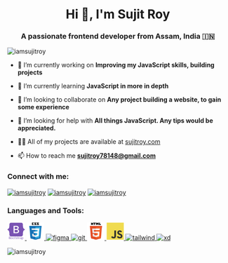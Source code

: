 <h1 align="center">Hi 👋, I'm Sujit Roy</h1>
<h3 align="center">A passionate frontend developer from Assam, India 🇮🇳</h3>

<p align="left"> <img src="https://komarev.com/ghpvc/?username=iamsujitroy&label=Profile%20views&color=0e75b6&style=flat" alt="iamsujitroy" /> </p>

- 🔭 I’m currently working on **Improving my JavaScript skills, building projects**

- 🌱 I’m currently learning **JavaScript in more in depth**

- 👯 I’m looking to collaborate on **Any project building a website, to gain some experience**

- 🤝 I’m looking for help with **All things JavaScript. Any tips would be appreciated.**

- 👨‍💻 All of my projects are available at [sujitroy.com](https://www.sujitroy.com/#portfolio)

- 📫 How to reach me **sujitroy78148@gmail.com**

<!-- - 📄 Know about my experiences [drive.google.com/resume-link-here](drive.google.com/resume-link-here) -->

<h3 align="left">Connect with me:</h3>
<p align="left">
<a href="https://codepen.io/iamsujitroy" target="blank"><img align="center" src="https://raw.githubusercontent.com/rahuldkjain/github-profile-readme-generator/master/src/images/icons/Social/codepen.svg" alt="iamsujitroy" height="30" width="40" /></a>
<a href="https://linkedin.com/in/iamsujitroy" target="blank"><img align="center" src="https://raw.githubusercontent.com/rahuldkjain/github-profile-readme-generator/master/src/images/icons/Social/linked-in-alt.svg" alt="iamsujitroy" height="30" width="40" /></a>
<a href="https://codesandbox.com/iamsujitroy" target="blank"><img align="center" src="https://raw.githubusercontent.com/rahuldkjain/github-profile-readme-generator/master/src/images/icons/Social/codesandbox.svg" alt="iamsujitroy" height="30" width="40" /></a>
</p>

<h3 align="left">Languages and Tools:</h3>
<p align="left"> <a href="https://getbootstrap.com" target="_blank" rel="noreferrer"> <img src="https://raw.githubusercontent.com/devicons/devicon/master/icons/bootstrap/bootstrap-plain-wordmark.svg" alt="bootstrap" width="40" height="40"/> </a> <a href="https://www.w3schools.com/css/" target="_blank" rel="noreferrer"> <img src="https://raw.githubusercontent.com/devicons/devicon/master/icons/css3/css3-original-wordmark.svg" alt="css3" width="40" height="40"/> </a> <a href="https://www.figma.com/" target="_blank" rel="noreferrer"> <img src="https://www.vectorlogo.zone/logos/figma/figma-icon.svg" alt="figma" width="40" height="40"/> </a> <a href="https://git-scm.com/" target="_blank" rel="noreferrer"> <img src="https://www.vectorlogo.zone/logos/git-scm/git-scm-icon.svg" alt="git" width="40" height="40"/> </a> <a href="https://www.w3.org/html/" target="_blank" rel="noreferrer"> <img src="https://raw.githubusercontent.com/devicons/devicon/master/icons/html5/html5-original-wordmark.svg" alt="html5" width="40" height="40"/> </a> <a href="https://developer.mozilla.org/en-US/docs/Web/JavaScript" target="_blank" rel="noreferrer"> <img src="https://raw.githubusercontent.com/devicons/devicon/master/icons/javascript/javascript-original.svg" alt="javascript" width="40" height="40"/> </a> <a href="https://tailwindcss.com/" target="_blank" rel="noreferrer"> <img src="https://www.vectorlogo.zone/logos/tailwindcss/tailwindcss-icon.svg" alt="tailwind" width="40" height="40"/> </a> <a href="https://www.adobe.com/products/xd.html" target="_blank" rel="noreferrer"> <img src="https://cdn.worldvectorlogo.com/logos/adobe-xd.svg" alt="xd" width="40" height="40"/> </a> </p>

<p><img align="center" src="https://github-readme-stats.vercel.app/api/top-langs?username=iamsujitroy&show_icons=true&locale=en&layout=compact" alt="iamsujitroy" /></p>

